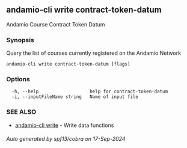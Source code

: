 ## andamio-cli write contract-token-datum

Andamio Course Contract Token Datum

### Synopsis


Query the list of courses currently registered on the Andamio Network
	
	

```
andamio-cli write contract-token-datum [flags]
```

### Options

```
  -h, --help                   help for contract-token-datum
  -i, --inputFileName string   Name of input file
```

### SEE ALSO

* [andamio-cli write](andamio-cli_write.md)	 - Write data functions

###### Auto generated by spf13/cobra on 17-Sep-2024
